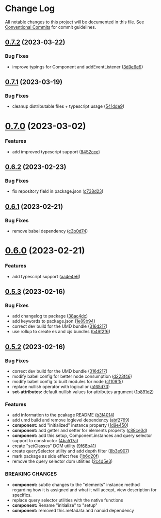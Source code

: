 # Change Log

All notable changes to this project will be documented in this file.
See [Conventional Commits](https://conventionalcommits.org) for commit guidelines.

## [0.7.2](https://github.com/marksmccann/froyo/compare/froyojs@0.7.1...froyojs@0.7.2) (2023-03-22)

### Bug Fixes

-   improve typings for Component and addEventListener ([3d0e6e9](https://github.com/marksmccann/froyo/commit/3d0e6e9a870d8bfde0dd2f04538077391e3005f6))

## [0.7.1](https://github.com/marksmccann/froyo/compare/froyojs@0.7.0...froyojs@0.7.1) (2023-03-19)

### Bug Fixes

-   cleanup distributable files + typescript usage ([541dde9](https://github.com/marksmccann/froyo/commit/541dde97cbe2d072b93ce67a4b41aa2716dc95bf))

# [0.7.0](https://github.com/marksmccann/froyo/compare/froyojs@0.6.2...froyojs@0.7.0) (2023-03-02)

### Features

-   add improved typescript support ([8452cce](https://github.com/marksmccann/froyo/commit/8452ccedc9807a3b57cd713e8cdb240a963b547a))

## [0.6.2](https://github.com/marksmccann/froyo/compare/froyojs@0.6.1...froyojs@0.6.2) (2023-02-23)

### Bug Fixes

-   fix repository field in package.json ([c738d23](https://github.com/marksmccann/froyo/commit/c738d239dff09c8089a5ce4539b308036b1dc363))

## [0.6.1](https://github.com/marksmccann/froyo/compare/froyojs@0.6.0...froyojs@0.6.1) (2023-02-21)

### Bug Fixes

-   remove babel dependency ([c3b0d74](https://github.com/marksmccann/froyo/commit/c3b0d747ea523d358f1605b7d7cfb0d28a8282f1))

# [0.6.0](https://github.com/marksmccann/froyo/compare/froyojs@0.5.3...froyojs@0.6.0) (2023-02-21)

### Features

-   add typescript support ([aa4e4e6](https://github.com/marksmccann/froyo/commit/aa4e4e66b60949438d8fe6bb569719688aa95b9b))

## [0.5.3](https://github.com/marksmccann/froyo/compare/froyojs@0.5.2...froyojs@0.5.3) (2023-02-16)

### Bug Fixes

-   add changelog to package ([38ac4dc](https://github.com/marksmccann/froyo/commit/38ac4dc17776f090a77c99df5488bdf0c974a3de))
-   add keywords to package.json ([1e89b94](https://github.com/marksmccann/froyo/commit/1e89b9468747874bc9a0c4b2df068d1d670348fe))
-   correct dev build for the UMD bundle ([316d217](https://github.com/marksmccann/froyo/commit/316d2175b3891464e8405332a6aac1cc432d9577))
-   use rollup to create es and cjs bundles ([b46f2f6](https://github.com/marksmccann/froyo/commit/b46f2f68b2155a90bd16f36510a1f8224a278121))

## [0.5.2](https://github.com/marksmccann/froyo/compare/froyojs@0.5.2...froyojs@0.5.2) (2023-02-16)

### Bug Fixes

-   correct dev build for the UMD bundle ([316d217](https://github.com/marksmccann/froyo/commit/316d2175b3891464e8405332a6aac1cc432d9577))
-   modify babel config for better node consumption ([d223f46](https://github.com/marksmccann/froyo/commit/d223f46aac235c5dd1890267c24e977b83184f2d))
-   modify babel config to built modules for node ([c1106f5](https://github.com/marksmccann/froyo/commit/c1106f50d40ca5d26c4fa2a44003e9f6313d766b))
-   replace nullish operator with logical or ([a165d73](https://github.com/marksmccann/froyo/commit/a165d73bd29836e74932946b69c3abead03df3f1))
-   **set-attributes:** default nullish values for attributes argument ([1b891d2](https://github.com/marksmccann/froyo/commit/1b891d28c2fce1f662ab05ce8a1d20d3c3e957b8))

### Features

-   add information to the pcakage README ([b3f4014](https://github.com/marksmccann/froyo/commit/b3f401482a0d3bdb49510737b390f469d008f7f7))
-   add umd build and remove loglevel dependency ([abf2769](https://github.com/marksmccann/froyo/commit/abf2769da3f379a11c384e7e474f246636ced68e))
-   **component:** add "initialized" instance property ([1d9e450](https://github.com/marksmccann/froyo/commit/1d9e45092938c5041da6b14cd7bb0e41ebf8a8dc))
-   **component:** add getter and setter for elements property ([c88ce3d](https://github.com/marksmccann/froyo/commit/c88ce3dedb67cf03647332e04ccc75ddf7cf5d1d))
-   **component:** add this.setup, Component.instances and query selector support to constructor ([4ba517a](https://github.com/marksmccann/froyo/commit/4ba517a4a3859a8a300c490531ac52c75cee323a))
-   create "setClasses" DOM utility ([9f68b41](https://github.com/marksmccann/froyo/commit/9f68b41635d9586626e2412b3b1d194b867965a5))
-   create querySelector utility and add depth filter ([8b3e907](https://github.com/marksmccann/froyo/commit/8b3e907a7fc8ef54347d94ce4859326484c1b875))
-   mark package as side effect free ([1b6d20f](https://github.com/marksmccann/froyo/commit/1b6d20fa0362c66ebf48ee957da13d8803ee1b09))
-   remove the query selector dom utilities ([2c4d5e3](https://github.com/marksmccann/froyo/commit/2c4d5e3df950adb42b07ef50fe31033a668ac5f2))

### BREAKING CHANGES

-   **component:** subtle changes to the "elements" instance method regarding how it is assigned and
    what it will accept, view description for specifics.
-   replace query selector utilities with the native functions
-   **component:** Rename "initialize" to "setup"
-   **component:** removed this.metadata and nanoid dependency
